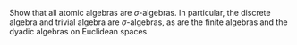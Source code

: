Show that all atomic algebras are $\sigma$-algebras. In particular, the discrete algebra and trivial algebra are $\sigma$-algebras, as are the finite algebras and the dyadic algebras on Euclidean spaces.
